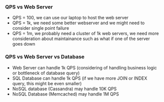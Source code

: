 ### QPS vs Web Server
- QPS = 100, we can use our laptop to host the web server
- QPS = 1k, we need some better webserver and we might need to consider single point failure
- QPS = 1m, we probably need a cluster of 1k web servers, we need more consideration about maintainance such as what if one of the server goes down
### QPS vs Web Server vs Database
- Web Server can handle 1k QPS (considering of handling business logic or bottleneck of database query)
- SQL Database can handle 1k QPS (if we have more JOIN or INDEX query, this might be even smaller)
- NoSQL database (Cassandra) may handle 10K QPS
- NoSQL Database (Memcached) may handle 1M QPS
<!--stackedit_data:
eyJoaXN0b3J5IjpbMzEzMDIwMTE1XX0=
-->